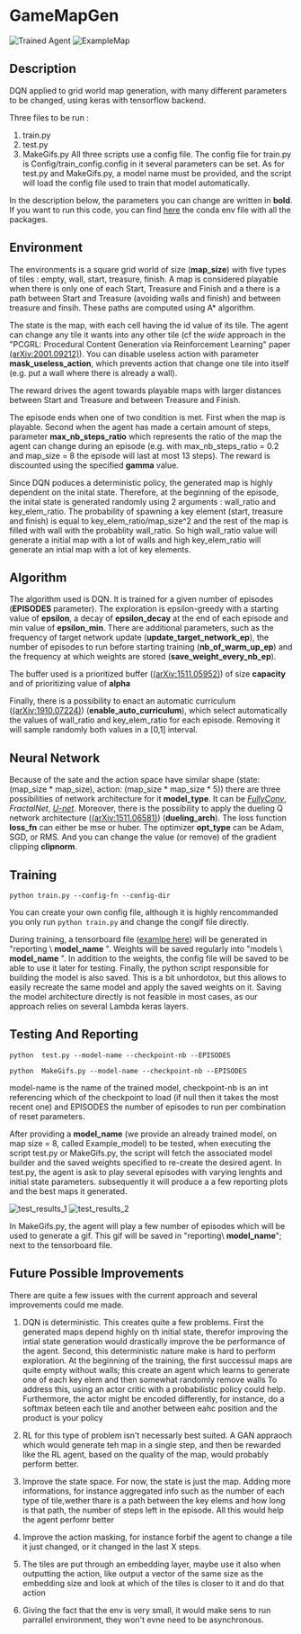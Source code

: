 # GameMapGen

[agent_gif]: https://github.com/Pierrolo/GameMapGen/blob/main/content/example.gif "Trained Agent"
[ExampleMap]: https://github.com/Pierrolo/GameMapGen/blob/main/content/example_map.png "ExampleMap"

![Trained Agent][agent_gif]
![ExampleMap][ExampleMap]

## Description 


DQN applied to grid world map generation, with many different parameters to be changed, using keras with tensorflow backend.


Three files to be run :
1. train.py 
2. test.py
3. MakeGifs.py
All three scripts use a config file. 
The config file for train.py is  Config/train_config.config in it several parameters can be set.
As for test.py and MakeGifs.py, a model name must be provided, and the script will load the config file used to train that model automatically.


In the description below, the parameters you can change are written in __bold__.
If you want to run this code, you can find [here](https://github.com/Pierrolo/GameMapGen/blob/main/content/environment_conda.yml) the conda env file with all the packages.



## Environment
The environments is a square grid world of size (__map_size__) with five types of tiles : empty, wall, start, treasure, finish.
A map is considered playable when there is only one of each Start, Treasure and Finish and a there is a path between Start and Treasure (avoiding walls and finish) and between treasure and finsih. These paths are computed using A* algorithm.


The state is the map, with each cell having the id value of its tile.
The agent can change any tile it wants into any other tile (cf the _wide_ approach in the "PCGRL: Procedural Content Generation via Reinforcement Learning" paper [(arXiv:2001.09212)](https://arxiv.org/abs/2001.09212)). You can disable useless action with parameter __mask_useless_action__, which prevents action that change one tile into itself (e.g. put a wall where there is already a wall).


The reward drives the agent towards playable maps with larger distances between Start and Treasure and between Treasure and Finish.


The episode ends when one of two condition is met. First when the map is playable. Second when the agent has made a certain amount of steps, parameter __max_nb_steps_ratio__ which represents the ratio of the map the agent can change during an episode (e.g. with max_nb_steps_ratio = 0.2 and map_size = 8 the episode will last at most 13 steps).
The reward is discounted using the specified __gamma__ value.

Since DQN poduces a deterministic policy, the generated map is highly dependent on the inital state. Therefore, at the beginning of the episode, the inital state is generated randomly using 2 arguments : wall_ratio and key_elem_ratio. The probability of spawning a key element (start, treasure and finish) is equal to key_elem_ratio/map_size^2 and the rest of the map is filled with wall with the probablity wall_ratio. So high wall_ratio value will generate a initial map with a lot of walls and high key_elem_ratio will generate an intial map with a lot of key elements.


## Algorithm
The algorithm used is DQN. It is trained for a given number of episodes (__EPISODES__ parameter).
The exploration is epsilon-greedy with a starting value of __epsilon__, a decay of  __epsilon_decay__ at the end of each episode and min value of  __epsilon_min__. There are additional parameters, such as the frequency of target network update (__update_target_network_ep__), the number of episodes to run before starting training (__nb_of_warm_up_ep__) and the frequency at which weights are stored (__save_weight_every_nb_ep__). 

The buffer used is a prioritized buffer ([(arXiv:1511.05952)](https://arxiv.org/abs/1511.05952)) of size __capacity__ and of prioritizing value of __alpha__

Finally, there is a possibility to enact an automatic curriculum ([(arXiv:1910.07224)](https://arxiv.org/abs/1910.07224)) (__enable_auto_curriculum__), which select automatically the values of wall_ratio and key_elem_ratio for each episode. Removing it will sample randomly both values in a \[0,1\] interval.




## Neural Network

Because of the sate and the action space have similar shape (state: (map_size * map_size), action: (map_size * map_size * 5)) there are three possibilities of network architecture for it __model_type__.
It can be [_FullyConv_](https://github.com/Pierrolo/GameMapGen/blob/main/content/model_FullyConv.png), _FractalNet_, [_U-net_](https://github.com/Pierrolo/GameMapGen/blob/main/content/model_Unet.png).
Moreover, there is the possibility to apply the dueling Q network architecture ([(arXiv:1511.06581)](https://arxiv.org/abs/1511.06581)) (__dueling_arch__).
The loss function __loss_fn__ can either be mse or huber. The optimizer __opt_type__ can be Adam, SGD, or RMS. And you can change the value (or remove) of the gradient clipping __clipnorm__.


## Training
```
python train.py --config-fn --config-dir
```
You can create your own config file, although it is highly rencommanded you only run ``` python train.py ``` and change the congif file directly. 

During training, a tensorboard file ([examlpe here](https://github.com/Pierrolo/GameMapGen/blob/main/content/tensorboard_example.PNG)) will be generated in "reporting \ __model_name__ \".
Weights will be saved regularly into "models \ __model_name__ \". In addition to the weights, the config file will be saved to be able to use it later for testing. Finally, the python script responsible for building the model is also saved. This is a bit unhordotox, but this allows to easily recreate the same model and apply the saved weights on it. Saving the model architecture directly is not feasible in most cases, as our approach relies on several Lambda keras layers.



## Testing And Reporting
```
python  test.py --model-name --checkpoint-nb --EPISODES
```
```
python  MakeGifs.py --model-name --checkpoint-nb --EPISODES  
```
model-name is the name of the trained model, checkpoint-nb is an int referencing which of the checkpoint to load (if null then it takes the most recent one) and EPISODES the number of episodes to run per combination of reset parameters.

After providing a __model_name__ (we provide an already trained model, on map size = 8, called Example_model) to be tested, when executing the script test.py or MakeGifs.py, the script will fetch the associated model builder and the saved weights specified to re-create the desired agent.
In test.py, the agent is ask to play several episodes with varying lenghts and initial state parameters. subsequently it will produce a a few reporting plots and the best maps it generated.

[image_test_1]: https://github.com/Pierrolo/GameMapGen/blob/main/content/test_results_1.png "test_results_1"
[image_test_2]: https://github.com/Pierrolo/GameMapGen/blob/main/content/test_results_2.png "test_results_2"

![test_results_1][image_test_1] ![test_results_2][image_test_2]

In MakeGifs.py, the agent will play a few number of episodes which will be used to generate a gif. This gif will be saved in "reporting\ __model_name__"; next to the tensorboard file.



## Future Possible Improvements

There are quite a few issues with the current approach and several improvements could me made.


1. DQN is deterministic. This creates quite a few problems. First the generated maps depend highly on th initial state, therefor improving the intial state generation would drastically improve the be performance of the agent.
Second, this deterministic nature make is hard to perform exploration. At the beginning of the training, the first successul maps are quite empty without walls; this create an agent which learns to generate one of each key elem and then somewhat randomly remove walls
To address this, using an actor critic with a probabilistic policy could help. Furthermore, the actor might be encoded differently, for instance, do a softmax beteen each tile and another between eahc position and the product is your policy

2. RL for this type of problem isn't necessarly best suited. A GAN appraoch which would generate teh map in a single step, and then be rewarded like the RL agent, based on the quality of the map, would probably perform better.

3. Improve the state space. For now, the state is just the map. Adding more informations, for instance aggregated info such as the number of each type of tile,wether thare is a path between the key elems and how long is that path, the number of steps left in the episode. All this would help the agent perfomr better

4. Improve the action masking, for instance forbif the agent to change a tile it just changed, or it changed in the last X steps.

5. The tiles are put through an embedding layer, maybe use it also when outputting the action, like output a vector of the same size as the embedding size and look at which of the tiles is closer to it and do that action

6. Giving the fact that the env is very small, it would make sens to run parrallel environment, they won't evne need to be asynchronous.

